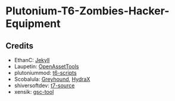 # Plutonium-T6-Zombies-Hacker-Equipment

## Credits
- EthanC: [Jekyll](https://github.com/EthanC/Jekyll)
- Laupetin: [OpenAssetTools](https://github.com/Laupetin/OpenAssetTools)
- plutoniummod: [t6-scripts](https://github.com/plutoniummod/t6-scripts)
- Scobalula: [Greyhound](https://github.com/Scobalula/Greyhound), [HydraX](https://github.com/Scobalula/HydraX)
- shiversoftdev: [t7-source](https://github.com/shiversoftdev/t7-source)
- xensik: [gsc-tool](https://github.com/xensik/gsc-tool)
